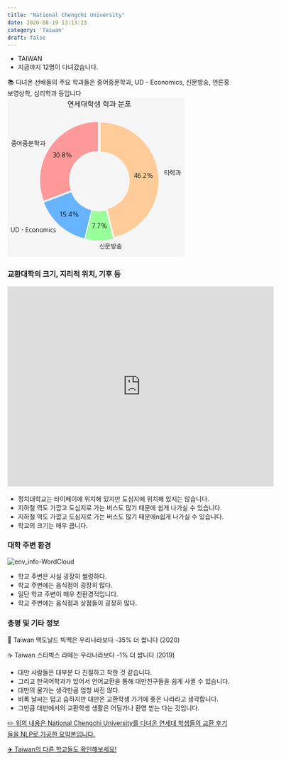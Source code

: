 ```yaml
---
title: "National Chengchi University"
date: 2020-08-19 13:13:23
category: 'Taiwan'
draft: false
---
```



* TAIWAN
* 지금까지 12명이 다녀갔습니다. 

📚 다녀온 선배들의 주요 학과들은 중어중문학과, UD - Economics, 신문방송, 언론홍보영상학, 심리학과 등입니다
![department-info](../plots/TW000002.png)
### 교환대학의 크기, 지리적 위치, 기후 등
<iframe
width="600"
height="450"
frameborder="0" style="border:0"
src="https://www.google.com/maps/embed/v1/place?key=AIzaSyC9e1AME-pVmWC4hBpFdu5S4dKzyepa3HQ&q=National+Chengchi+University&center=24.9861694,121.5771149&zoom=14" allowfullscreen>
</iframe>

* 정치대학교는 타이페이에 위치해 있지만 도심지에 위치해 있지는 않습니다.
* 지하철 역도 가깝고 도심지로 가는 버스도 많기 때문에 쉽게 나가실 수 있습니다.
* 지하철 역도 가깝고 도심지로 가는 버스도 많기 때문에n쉽게 나가실 수 있습니다.
* 학교의 크기는 매우 큽니다.


### 대학 주변 환경

![env_info-WordCloud](../univ_wordclouds_okt/env_info/TW000002_env_info_okt.png)

* 학교 주변은 사실 굉장히 썰렁하다.
* 학교 주변에는 음식점이 굉장히 많다.
* 일단 학교 주변이 매우 친환경적입니다.
* 학교 주변에는 음식점과 상점들이 굉장히 많다.


### 총평 및 기타 정보 
🍔 Taiwan 맥도날드 빅맥은 우리나라보다 -35% 더 쌉니다 (2020)

☕️ Taiwan 스타벅스 라떼는 우리나라보다 -1% 더 쌉니다 (2019)
* 대만 사람들은 대부분 다 친절하고 착한 것 같습니다.
* 그리고 한국어학과가 있어서 언어교환을 통해 대만친구들을 쉽게 사귈 수 있습니다.
* 대만의 물가는 생각만큼 엄청 싸진 않다.
* 비록 날씨는 덥고 습하지만 대만은 교환학생 가기에 좋은 나라라고 생각합니다.
* 그만큼 대만에서의 교환학생 생활은 어딜가나 환영 받는 다는 것입니다.


[✏️ 위의 내용은 National Chengchi University를 다녀온 연세대 학생들의 교환 후기들을 NLP로 가공한 요약본입니다.](http://oia.yonsei.ac.kr/partner/expReport.asp?ucode=TW000002&bgbn=A)

[✈️ Taiwan의 다른 학교들도 확인해보세요!](https://yonsei-exchange.netlify.app/?category=Taiwan)
